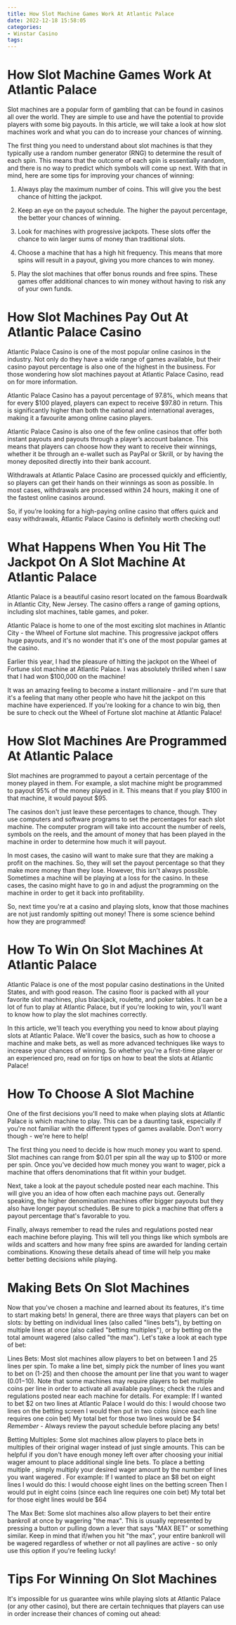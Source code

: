 ```yaml
---
title: How Slot Machine Games Work At Atlantic Palace 
date: 2022-12-18 15:58:05
categories:
- Winstar Casino
tags:
---
```



#  How Slot Machine Games Work At Atlantic Palace 

Slot machines are a popular form of gambling that can be found in casinos all over the world. They are simple to use and have the potential to provide players with some big payouts. In this article, we will take a look at how slot machines work and what you can do to increase your chances of winning.

The first thing you need to understand about slot machines is that they typically use a random number generator (RNG) to determine the result of each spin. This means that the outcome of each spin is essentially random, and there is no way to predict which symbols will come up next. With that in mind, here are some tips for improving your chances of winning:

1. Always play the maximum number of coins. This will give you the best chance of hitting the jackpot.

2. Keep an eye on the payout schedule. The higher the payout percentage, the better your chances of winning.

3. Look for machines with progressive jackpots. These slots offer the chance to win larger sums of money than traditional slots.

4. Choose a machine that has a high hit frequency. This means that more spins will result in a payout, giving you more chances to win money.

5. Play the slot machines that offer bonus rounds and free spins. These games offer additional chances to win money without having to risk any of your own funds.

#  How Slot Machines Pay Out At Atlantic Palace Casino 

Atlantic Palace Casino is one of the most popular online casinos in the industry. Not only do they have a wide range of games available, but their casino payout percentage is also one of the highest in the business. For those wondering how slot machines payout at Atlantic Palace Casino, read on for more information. 

Atlantic Palace Casino has a payout percentage of 97.8%, which means that for every $100 played, players can expect to receive $97.80 in return. This is significantly higher than both the national and international averages, making it a favourite among online casino players. 

 Atlantic Palace Casino is also one of the few online casinos that offer both instant payouts and payouts through a player’s account balance. This means that players can choose how they want to receive their winnings, whether it be through an e-wallet such as PayPal or Skrill, or by having the money deposited directly into their bank account. 

Withdrawals at Atlantic Palace Casino are processed quickly and efficiently, so players can get their hands on their winnings as soon as possible. In most cases, withdrawals are processed within 24 hours, making it one of the fastest online casinos around. 

So, if you’re looking for a high-paying online casino that offers quick and easy withdrawals, Atlantic Palace Casino is definitely worth checking out!

#  What Happens When You Hit The Jackpot On A Slot Machine At Atlantic Palace 

Atlantic Palace is a beautiful casino resort located on the famous Boardwalk in Atlantic City, New Jersey. The casino offers a range of gaming options, including slot machines, table games, and poker.

Atlantic Palace is home to one of the most exciting slot machines in Atlantic City - the Wheel of Fortune slot machine. This progressive jackpot offers huge payouts, and it's no wonder that it's one of the most popular games at the casino.

Earlier this year, I had the pleasure of hitting the jackpot on the Wheel of Fortune slot machine at Atlantic Palace. I was absolutely thrilled when I saw that I had won $100,000 on the machine!

It was an amazing feeling to become a instant millionaire - and I'm sure that it's a feeling that many other people who have hit the jackpot on this machine have experienced. If you're looking for a chance to win big, then be sure to check out the Wheel of Fortune slot machine at Atlantic Palace!

#  How Slot Machines Are Programmed At Atlantic Palace 

Slot machines are programmed to payout a certain percentage of the money played in them. For example, a slot machine might be programmed to payout 95% of the money played in it. This means that if you play $100 in that machine, it would payout $95.

The casinos don't just leave these percentages to chance, though. They use computers and software programs to set the percentages for each slot machine. The computer program will take into account the number of reels, symbols on the reels, and the amount of money that has been played in the machine in order to determine how much it will payout.

In most cases, the casino will want to make sure that they are making a profit on the machines. So, they will set the payout percentage so that they make more money than they lose. However, this isn't always possible. Sometimes a machine will be playing at a loss for the casino. In these cases, the casino might have to go in and adjust the programming on the machine in order to get it back into profitability.

So, next time you're at a casino and playing slots, know that those machines are not just randomly spitting out money! There is some science behind how they are programmed!

#  How To Win On Slot Machines At Atlantic Palace

Atlantic Palace is one of the most popular casino destinations in the United States, and with good reason. The casino floor is packed with all your favorite slot machines, plus blackjack, roulette, and poker tables. It can be a lot of fun to play at Atlantic Palace, but if you're looking to win, you'll want to know how to play the slot machines correctly.

In this article, we'll teach you everything you need to know about playing slots at Atlantic Palace. We'll cover the basics, such as how to choose a machine and make bets, as well as more advanced techniques like ways to increase your chances of winning. So whether you're a first-time player or an experienced pro, read on for tips on how to beat the slots at Atlantic Palace!

# How To Choose A Slot Machine

One of the first decisions you'll need to make when playing slots at Atlantic Palace is which machine to play. This can be a daunting task, especially if you're not familiar with the different types of games available. Don't worry though - we're here to help!

The first thing you need to decide is how much money you want to spend. Slot machines can range from $0.01 per spin all the way up to $100 or more per spin. Once you've decided how much money you want to wager, pick a machine that offers denominations that fit within your budget.

Next, take a look at the payout schedule posted near each machine. This will give you an idea of how often each machine pays out. Generally speaking, the higher denomination machines offer bigger payouts but they also have longer payout schedules. Be sure to pick a machine that offers a payout percentage that's favorable to you.

Finally, always remember to read the rules and regulations posted near each machine before playing. This will tell you things like which symbols are wilds and scatters and how many free spins are awarded for landing certain combinations. Knowing these details ahead of time will help you make better betting decisions while playing.

# Making Bets On Slot Machines

Now that you've chosen a machine and learned about its features, it's time to start making bets! In general, there are three ways that players can bet on slots: by betting on individual lines (also called "lines bets"), by betting on multiple lines at once (also called "betting multiples"), or by betting on the total amount wagered (also called "the max"). Let's take a look at each type of bet:

Lines Bets: Most slot machines allow players to bet on between 1 and 25 lines per spin. To make a line bet, simply pick the number of lines you want to bet on (1-25) and then choose the amount per line that you want to wager ($0.01-$10). Note that some machines may require players to bet multiple coins per line in order to activate all available paylines; check the rules and regulations posted near each machine for details. For example: If I wanted to bet $2 on two lines at Atlantic Palace I would do this:  I would choose two lines on the betting screen  I would then put in two coins (since each line requires one coin bet)  My total bet for those two lines would be $4  *Remember* - Always review the payout schedule before placing any bets!

Betting Multiples: Some slot machines allow players to place bets in multiples of their original wager instead of just single amounts. This can be helpful if you don't have enough money left over after choosing your initial wager amount to place additional single line bets. To place a betting multiple , simply multiply your desired wager amount by the number of lines you want wagered . For example: If I wanted to place an $8 bet on eight lines I would do this:  I would choose eight lines on the betting screen  Then I would put in eight coins (since each line requires one coin bet)  My total bet for those eight lines would be $64

The Max Bet: Some slot machines also allow players to bet their entire bankroll at once by wagering "the max". This is usually represented by pressing a button or pulling down a lever that says "MAX BET" or something similar. Keep in mind that if/when you hit "the max", your entire bankroll will be wagered regardless of whether or not all paylines are active - so only use this option if you're feeling lucky!

 # Tips For Winning On Slot Machines
It's impossible for us guarantee wins while playing slots at Atlantic Palace (or any other casino), but there are certain techniques that players can use in order increase their chances of coming out ahead: